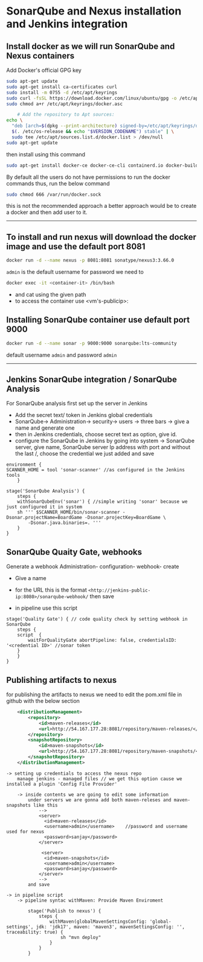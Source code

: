 # SonarQube and Nexus installation and Jenkins integration

## Install docker as we will run SonarQube and Nexus containers

Add Docker's official GPG key

```bash	
sudo apt-get update
sudo apt-get install ca-certificates curl
sudo install -m 0755 -d /etc/apt/keyrings
sudo curl -fsSL https://download.docker.com/linux/ubuntu/gpg -o /etc/apt/keyrings/docker.asc
sudo chmod a+r /etc/apt/keyrings/docker.asc

	# Add the repository to Apt sources:
echo \
  "deb [arch=$(dpkg --print-architecture) signed-by=/etc/apt/keyrings/docker.asc] https://download.docker.com/linux/ubuntu \
  $(. /etc/os-release && echo "$VERSION_CODENAME") stable" | \
  sudo tee /etc/apt/sources.list.d/docker.list > /dev/null
sudo apt-get update
 ```
then install using this command
```bash
sudo apt-get install docker-ce docker-ce-cli containerd.io docker-buildx-plugin docker-compose-plugin
```
By default all the users do not have permissions to run the docker commands thus, run the below command
```bash
sudo chmod 666 /var/run/docker.sock
```
this is not the recommended approach a better approach would be to create a docker and then add user to it.

---
## To install and run nexus will download the docker image and use the default port 8081
```bash
docker run -d --name nexus -p 8081:8081 sonatype/nexus3:3.66.0
```
```admin``` is the default username for password we need to 
```bash
docker exec -it <container-it> /bin/bash
```
- and cat using the given path
- to access the container use <vm's-publicip>:<exposed-port>

## Installing SonarQube container use default port 9000
```bash
docker run -d --name sonar -p 9000:9000 sonarqube:lts-community
```
default username ```admin``` and password ```admin```

---

## Jenkins SonarQube integration / SonarQube Analysis
	
For SonarQube analysis first set up the server in Jenkins
- Add the secret text/ token in Jenkins global credentials
- SonarQube-> Administration-> security-> users -> three bars -> give a name and generate one
- then in Jenkins credentials, choose secret text as option, give id.
- configure the SonarQube in Jenkins by going into system -> SonarQube server, give name, SonarQube server Ip address with port and without the last /, choose the credential we just added and save
		
```
environment {
SCANNER_HOME = tool 'sonar-scanner' //as configured in the Jenkins tools 
	}
```
```		
stage('SonarQube Analysis') {
    steps {
	withSonarQubeEnv('sonar') { //simple writing 'sonar' because we just configured it in system
	sh ''' $SCANNER_HOME/bin/sonar-scanner -Dsonar.projectName=BoardGame -Dsonar.projectKey=BoardGame \
	    -Dsonar.java.binaries=. '''    
    }
}
```
## SonarQube Quaity Gate, webhooks

Generate a webhook
	Administration- configuration- webhook- create
- Give a name
- for the URL this is the format
```<http://jenkins-public-ip:8080>/sonarqube-webhook/``` then save
				
- in pipeline use this script
```	
stage('Quality Gate') { // code quality check by setting webhook in SonarQube
    steps {
	script  {
	    waitForQualityGate abortPipeline: false, credentialsID: '<credential ID>' //sonar token
	}
    }
}
```
## Publishing artifacts to nexus 

for publishing the artifacts to nexus we need to edit the pom.xml file in github with the below section
```xml
	<distributionManagement>
		<repository>
			<id>maven-releases</id>
			<url>http://54.167.177.28:8081/repository/maven-releases/</url> // get the url from nexus - browse - maven releases
		</repository>
		<snapshotRepository>
			<id>maven-snapshots</id>
			<url>http://54.167.177.28:8081/repository/maven-snapshots/</url>
		</snapshotRepository>
	</distributionManagement>
```
			
	-> setting up credentials to access the nexus repo 
		manage jenkins - managed files // we get this option cause we installed a plugin 'Config File Provider'
		
		-> inside contents we are going to edit some information
			under servers we are gonna add both maven-releses and maven-snapshots like this
				-->
				<server>
				  <id>maven-releases</id>
				  <username>admin</username>	//password and username used for nexus
				  <password>sanjay</password>
				</server>

				 <server>
				  <id>maven-snapshots</id>
				  <username>admin</username>
				  <password>sanjay</password>
				</server>
				-->
			and save
		
	-> in pipeline script
		-> pipeline syntac withMaven: Provide Maven Enviroment

			stage('Publish to nexus') {
				steps {
					withMaven(globalMavenSettingsConfig: 'global-settings', jdk: 'jdk17', maven: 'maven3', mavenSettingsConfig: '', traceability: true) {
						sh "mvn deploy"
					}
				}
			}
			


